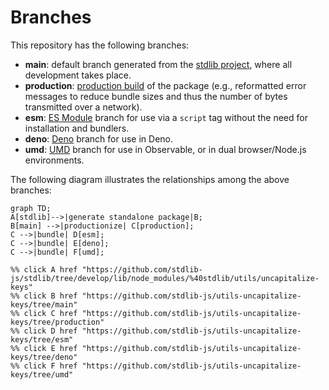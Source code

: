 <!--

@license Apache-2.0

Copyright (c) 2022 The Stdlib Authors.

Licensed under the Apache License, Version 2.0 (the "License");
you may not use this file except in compliance with the License.
You may obtain a copy of the License at

    http://www.apache.org/licenses/LICENSE-2.0

Unless required by applicable law or agreed to in writing, software
distributed under the License is distributed on an "AS IS" BASIS,
WITHOUT WARRANTIES OR CONDITIONS OF ANY KIND, either express or implied.
See the License for the specific language governing permissions and
limitations under the License.

-->

# Branches

This repository has the following branches:

-   **main**: default branch generated from the [stdlib project][stdlib-url], where all development takes place.
-   **production**: [production build][production-url] of the package (e.g., reformatted error messages to reduce bundle sizes and thus the number of bytes transmitted over a network).
-   **esm**: [ES Module][esm-url] branch for use via a `script` tag without the need for installation and bundlers.
-   **deno**: [Deno][deno-url] branch for use in Deno.
-   **umd**: [UMD][umd-url] branch for use in Observable, or in dual browser/Node.js environments.

The following diagram illustrates the relationships among the above branches:

```mermaid
graph TD;
A[stdlib]-->|generate standalone package|B;
B[main] -->|productionize| C[production];
C -->|bundle| D[esm];
C -->|bundle| E[deno];
C -->|bundle| F[umd];

%% click A href "https://github.com/stdlib-js/stdlib/tree/develop/lib/node_modules/%40stdlib/utils/uncapitalize-keys"
%% click B href "https://github.com/stdlib-js/utils-uncapitalize-keys/tree/main"
%% click C href "https://github.com/stdlib-js/utils-uncapitalize-keys/tree/production"
%% click D href "https://github.com/stdlib-js/utils-uncapitalize-keys/tree/esm"
%% click E href "https://github.com/stdlib-js/utils-uncapitalize-keys/tree/deno"
%% click F href "https://github.com/stdlib-js/utils-uncapitalize-keys/tree/umd"
```

[stdlib-url]: https://github.com/stdlib-js/stdlib/tree/develop/lib/node_modules/%40stdlib/utils/uncapitalize-keys
[production-url]: https://github.com/stdlib-js/utils-uncapitalize-keys/tree/production
[deno-url]: https://github.com/stdlib-js/utils-uncapitalize-keys/tree/deno
[umd-url]: https://github.com/stdlib-js/utils-uncapitalize-keys/tree/umd
[esm-url]: https://github.com/stdlib-js/utils-uncapitalize-keys/tree/esm